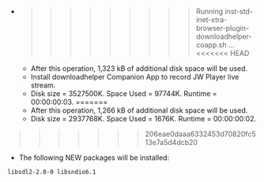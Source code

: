 * >>>>>>>>> Running inst-std-inet-xtra-browser-plugin-downloadhelper-coapp.sh ...
<<<<<<< HEAD
  * After this operation, 1,323 kB of additional disk space will be used.
  * Install downloadhelper Companion App to record JW Player live stream.
  * Disk size = 3527500K. Space Used = 97744K. Runtime = 00:00:00:03.
=======
  * After this operation, 1,266 kB of additional disk space will be used.
  * Disk size = 2937768K. Space Used = 1676K. Runtime = 00:00:00:02.
>>>>>>> 206eae0daaa6332453d70820fc513e7a5d4dcb20
  * The following NEW packages will be installed:
  ```bash
libsdl2-2.0-0 libsndio6.1
  ```
